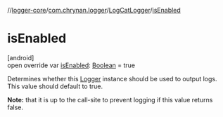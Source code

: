 //[logger-core](../../../index.md)/[com.chrynan.logger](../index.md)/[LogCatLogger](index.md)/[isEnabled](is-enabled.md)

# isEnabled

[android]\
open override var [isEnabled](is-enabled.md): [Boolean](https://kotlinlang.org/api/latest/jvm/stdlib/kotlin/-boolean/index.html) = true

Determines whether this [Logger](../../../../logger-core/logger-core/com.chrynan.logger/-logger/index.md) instance should be used to output logs. This value should default to true.

**Note:** that it is up to the call-site to prevent logging if this value returns false.
